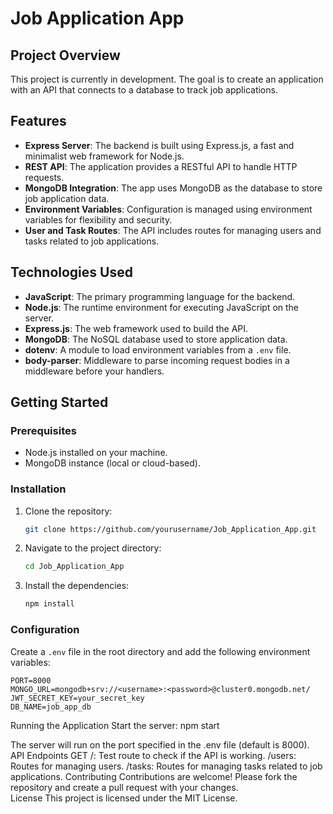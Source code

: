 ﻿# Job Application App

## Project Overview
This project is currently in development. The goal is to create an application with an API that connects to a database to track job applications.

## Features
- **Express Server**: The backend is built using Express.js, a fast and minimalist web framework for Node.js.
- **REST API**: The application provides a RESTful API to handle HTTP requests.
- **MongoDB Integration**: The app uses MongoDB as the database to store job application data.
- **Environment Variables**: Configuration is managed using environment variables for flexibility and security.
- **User and Task Routes**: The API includes routes for managing users and tasks related to job applications.

## Technologies Used
- **JavaScript**: The primary programming language for the backend.
- **Node.js**: The runtime environment for executing JavaScript on the server.
- **Express.js**: The web framework used to build the API.
- **MongoDB**: The NoSQL database used to store application data.
- **dotenv**: A module to load environment variables from a `.env` file.
- **body-parser**: Middleware to parse incoming request bodies in a middleware before your handlers.

## Getting Started
### Prerequisites
- Node.js installed on your machine.
- MongoDB instance (local or cloud-based).

### Installation
1. Clone the repository:
    ```sh
    git clone https://github.com/yourusername/Job_Application_App.git
    ```
2. Navigate to the project directory:
    ```sh
    cd Job_Application_App
    ```
3. Install the dependencies:
    ```sh
    npm install
    ```

### Configuration
Create a `.env` file in the root directory and add the following environment variables:
```dotenv
PORT=8000
MONGO_URL=mongodb+srv://<username>:<password>@cluster0.mongodb.net/
JWT_SECRET_KEY=your_secret_key
DB_NAME=job_app_db
```


Running the Application
Start the server:
npm start

The server will run on the port specified in the .env file (default is 8000).  
API Endpoints
GET /: Test route to check if the API is working.
/users: Routes for managing users.
/tasks: Routes for managing tasks related to job applications.
Contributing
Contributions are welcome! Please fork the repository and create a pull request with your changes.  
License
This project is licensed under the MIT License.



